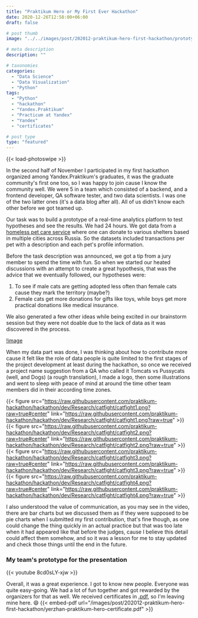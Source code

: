 ```yaml
---
title: "Praktikum Hero or My First Ever Hackathon"
date: 2020-12-26T12:58:00+06:00
draft: false

# post thumb
image: "../../images/post/202012-praktikum-hero-first-hackathon/prototype-main-page.png"

# meta description
description: ""

# taxonomies
categories:
  - "Data Science"
  - "Data Visualization"
  - "Python"
tags:
  - "Python"
  - "hackathon"
  - "Yandex.Praktikum"
  - "Practicum at Yandex"
  - "Yandex"
  - "certificates"

# post type
type: "featured"
---
```

{{< load-photoswipe >}}

In the second half of November I participated in my first hackathon organized among Yandex.Praktikum's graduates, it was the graduate community's first one too, so I was happy to join cause I know the community well. We were 5 in a team which consisted of a backend, and a frontend developer, QA software tester, and two data scientists. I was one of the two latter ones (it's a data blog after all). All of us didn't know each other before we got teamed up.

Our task was to build a prototype of a real-time analytics platform to test hypotheses and see the results. We had 24 hours. We got data from a [homeless pet care service](https://teddyfood.com/) where one can donate to various shelters based in multiple cities across Russia. So the datasets included transactions per pet with a description and each pet's profile information.

Before the task description was announced, we got a tip from a jury member to spend the time with fun. So when we started our heated discussions with an attempt to create a great hypothesis, that was the advice that we eventually followed, our hypotheses were:

1. To see if male cats are getting adopted less often than female cats cause they mark the territory (maybe?)
2. Female cats get more donations for gifts like toys, while boys get more practical donations like medical insurance.

We also generated a few other ideas while being excited in our brainstorm session but they were not doable due to the lack of data as it was discovered in the process.

[!image](https://github.com/praktikum-hackathon/hackathon/blob/dev/Research/logo/logo-all2x.png?raw=true#center)

When my data part was done, I was thinking about how to contribute more cause it felt like the role of data people is quite limited to the first stages of the project development at least during the hackathon, so once we received a project name suggestion from a QA who called it Tomcats vs Pussycats (well, and Dogs) (a rough translation), I made a logo, then some illustrations and went to sleep with peace of mind at around the time other team members did in their according time zones.

{{< figure src="https://raw.githubusercontent.com/praktikum-hackathon/hackathon/dev/Research/catfight/catfight1.png?raw=true#center" link="https://raw.githubusercontent.com/praktikum-hackathon/hackathon/dev/Research/catfight/catfight1.png?raw=true" >}}
{{< figure src="https://raw.githubusercontent.com/praktikum-hackathon/hackathon/dev/Research/catfight/catfight2.png?raw=true#center" link="https://raw.githubusercontent.com/praktikum-hackathon/hackathon/dev/Research/catfight/catfight2.png?raw=true" >}}
{{< figure src="https://raw.githubusercontent.com/praktikum-hackathon/hackathon/dev/Research/catfight/catfight3.png?raw=true#center" link="https://raw.githubusercontent.com/praktikum-hackathon/hackathon/dev/Research/catfight/catfight3.png?raw=true" >}}
{{< figure src="https://raw.githubusercontent.com/praktikum-hackathon/hackathon/dev/Research/catfight/catfight4.png?raw=true#center" link="https://raw.githubusercontent.com/praktikum-hackathon/hackathon/dev/Research/catfight/catfight4.png?raw=true" >}}

I also understood the value of communication, as you may see in the video, there are bar charts but we discussed them as if they were supposed to be pie charts when I submitted my first contribution, that's fine though, as one could change the thing quickly in an actual practice but that was too late when it had appeared like that before the judges, cause I believe this detail could affect them somehow, and so it was a lesson for me to stay updated and check those things until the end in the future.

### My team's prototype for the presentation
{{< youtube 8cd0sLY-xjw >}}

Overall, it was a great experience. I got to know new people. Everyone was quite easy-going. We had a lot of fun together and got rewarded by the organizers for that as well.
We received certificates in [.pdf](../../images/post/202012-praktikum-hero-first-hackathon/yerzhan-praktikum-hero-certificate.pdf), so I'm leaving mine here. 😄
{{< embed-pdf url="/images/post/202012-praktikum-hero-first-hackathon/yerzhan-praktikum-hero-certificate.pdf" >}}
